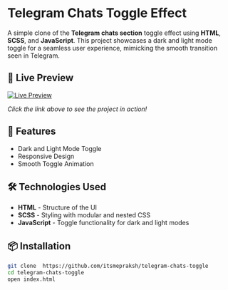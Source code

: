 # Telegram Chats Toggle Effect

A simple clone of the **Telegram chats section** toggle effect using **HTML**, **SCSS**, and **JavaScript**. This project showcases a dark and light mode toggle for a seamless user experience, mimicking the smooth transition seen in Telegram.

## 🌟 Live Preview
[![Live Preview](https://img.shields.io/badge/Live_Preview-Available-brightgreen)](https://itsmepraksh.github.io/telegram-chats-toggle/)

*Click the link above to see the project in action!*

## 🚀 Features
- Dark and Light Mode Toggle
- Responsive Design
- Smooth Toggle Animation

## 🛠️ Technologies Used
- **HTML** - Structure of the UI
- **SCSS** - Styling with modular and nested CSS
- **JavaScript** - Toggle functionality for dark and light modes

## 📦 Installation
```bash
git clone  https://github.com/itsmepraksh/telegram-chats-toggle
cd telegram-chats-toggle
open index.html
